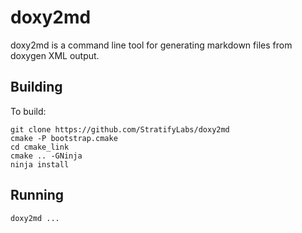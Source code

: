 # doxy2md

doxy2md is a command line tool for generating markdown files from doxygen XML output.

## Building

To build:

```
git clone https://github.com/StratifyLabs/doxy2md
cmake -P bootstrap.cmake
cd cmake_link
cmake .. -GNinja
ninja install
```

## Running

```
doxy2md ...
```
